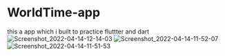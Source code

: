 # WorldTime-app
this a app which i built to practice fluttter and dart 
![Screenshot_2022-04-14-12-14-03](https://user-images.githubusercontent.com/70481232/163340589-fc796682-8822-402f-8e1f-1316b2d50f48.png)
![Screenshot_2022-04-14-11-52-07](https://user-images.githubusercontent.com/70481232/163340611-75f2b9bd-1c19-40e3-a5d1-c9df67ec5cab.png)
![Screenshot_2022-04-14-11-51-53](https://user-images.githubusercontent.com/70481232/163340621-43e92f4a-7b9f-4289-8db7-fc7218d690f4.png)
